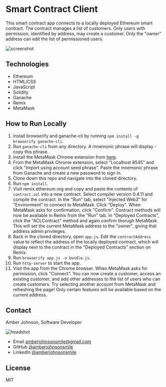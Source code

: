 # Smart Contract Client

This smart contract app connects to a locally deployed Ethereum smart contract. The contract manages a list of customers. Only users with permission, identified by address, may create a customer. Only the "owner" address can edit the list of permissioned users.

![screenshot](https://user-images.githubusercontent.com/31632938/51629364-a3cd9400-1f04-11e9-9cc0-f39605ae0e6b.png)

## Technologies
* Ethereum
* HTML/CSS
* JavaScript
* Solidity
* Ganache
* Remix
* MetaMask

## How to Run Locally

1. Install browserify and ganache-cli by running `npm install -g browserify ganache-cli`.
1. Run `ganache-cli` from any directory. A mnemonic phrase will display - copy this phrase.
1. Install the MetaMask Chrome extension from [here](https://metamask.io/).
1. From the MetaMask Chrome extension, select "Localhost 8545" and click "Import using account seed phrase". Paste the mnemonic phrase from Ganache and create a new password to sign in.
1. Clone down this repo and navigate into the cloned directory.
1. Run `npm install`.
1. Visit remix.ethereum.org and copy and paste the contents of `contract.sol` into a new contract. Select compiler version 0.4.11 and compile the contract. In the "Run" tab, select "Injected Web3" for "Environment" to connect to MetaMask. Click "Deploy". When MetaMask asks for confirmation, click "Confirm". Contract methods will now be available in Remix from the "Run" tab. In "Deployed Contracts", click the "ACLContract" method and again confirm thorugh MetaMask. This will set the current MetaMask address to the "owner", giving that address admin privileges.
1. Back in the cloned directory, open `app.js`. Edit the `contractAddress` value to reflect the address of the locally deployed contract, which will display next to the contract in the "Deployed Contracts" section on Remix.
1. Run `browserify app.js -o bundle.js`.
1. Run `http-server` to start the app.
1. Visit the app from the Chrome browser. When MetaMask asks for permission, click "Connect". You can now create a customer, access an existing customer, and add other addresses to the list of users who can create customers. Try selecting another account from MetaMask and refreshing the page! Only certain features will be available based on the current address.

## Contact

Amber Johnson, Software Developer

![headshot](https://user-images.githubusercontent.com/31632938/36687590-517de15e-1ae7-11e8-8753-5c28cefd5e69.jpeg)
* Email amberjohnsonsmile@gmail.com
* GitHub [@amberjohnsonsmile](https://github.com/amberjohnsonsmile)
* LinkedIn [@amberjohnsonsmile](https://linkedin.com/in/amberjohnsonsmile)

## License

MIT
